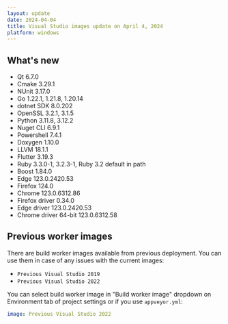 ```yaml
---
layout: update
date: 2024-04-04
title: Visual Studio images update on April 4, 2024
platform: windows
---
```


## What's new

* Qt 6.7.0
* Cmake 3.29.1
* NUnit 3.17.0
* Go 1.22.1, 1.21.8, 1.20.14
* dotnet SDK 8.0.202
* OpenSSL 3.2.1, 3.1.5
* Python 3.11.8, 3.12.2
* Nuget CLI 6.9.1
* Powershell 7.4.1
* Doxygen 1.10.0
* LLVM 18.1.1
* Flutter 3.19.3
* Ruby 3.3.0-1, 3.2.3-1, Ruby 3.2 default in path
* Boost 1.84.0
* Edge 123.0.2420.53
* Firefox 124.0
* Chrome 123.0.6312.86
* Firefox driver 0.34.0
* Edge driver 123.0.2420.53
* Chrome driver 64-bit 123.0.6312.58


## Previous worker images

There are build worker images available from previous deployment. You can use them in case of any issues with the current images:

* `Previous Visual Studio 2019`
* `Previous Visual Studio 2022`

You can select build worker image in "Build worker image" dropdown on Environment tab of project settings or if you use `appveyor.yml`:

```yaml
image: Previous Visual Studio 2022
```